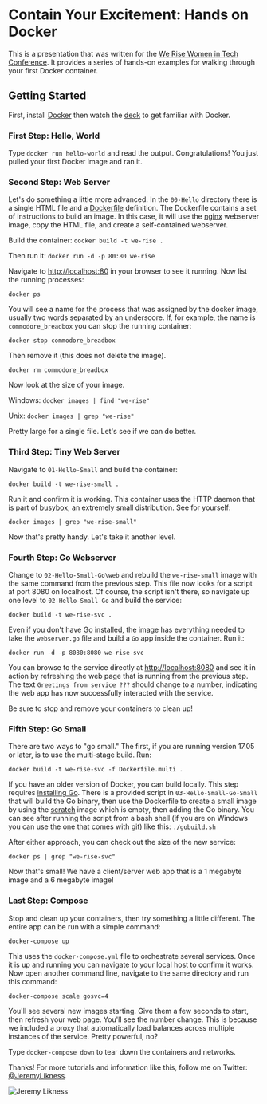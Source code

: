 # Contain Your Excitement: Hands on Docker 

This is a presentation that was written for the [We Rise Women in Tech Conference](https://werise.tech/). It provides a series of hands-on examples for walking through your first Docker container. 

## Getting Started 

First, install [Docker](https://docker.com) then watch the [deck](./ContainYourExcitement.pptx) to get familiar with Docker. 

### First Step: Hello, World 

Type `docker run hello-world` and read the output. Congratulations! You just pulled your first Docker image and ran it.

### Second Step: Web Server 

Let's do something a little more advanced. In the `00-Hello` directory there is a single HTML file and a [Dockerfile](https://docs.docker.com/engine/reference/builder/) definition. The Dockerfile contains a set of instructions to build an image. In this case, it will use the [nginx](https://hub.docker.com/_/nginx/) webserver image, copy the HTML file, and create a self-contained webserver. 

Build the container: `docker build -t we-rise .` 

Then run it: `docker run -d -p 80:80 we-rise` 

Navigate to [http://localhost:80](http://localhost:80) in your browser to see it running. Now list the running processes:

`docker ps` 

You will see a name for the process that was assigned by the docker image, usually two words separated by an underscore. If, for example, the name is `commodore_breadbox` you can stop the running container:

`docker stop commodore_breadbox` 

Then remove it (this does not delete the image). 

`docker rm commodore_breadbox` 

Now look at the size of your image. 

Windows: `docker images | find "we-rise"`

Unix: `docker images | grep "we-rise"` 

Pretty large for a single file. Let's see if we can do better.

### Third Step: Tiny Web Server 

Navigate to `01-Hello-Small` and build the container: 

`docker build -t we-rise-small .` 

Run it and confirm it is working. This container uses the HTTP daemon that is part of [busybox](https://hub.docker.com/_/busybox/), an extremely small distribution. See for yourself: 

`docker images | grep "we-rise-small"` 

Now that's pretty handy. Let's take it another level. 

### Fourth Step: Go Webserver 

Change to `02-Hello-Small-Go\web` and rebuild the `we-rise-small` image with the same command from the previous step. This file now looks for a script at port 8080 on localhost. Of course, the script isn't there, so navigate up one level to `02-Hello-Small-Go` and build the service: 

`docker build -t we-rise-svc .` 

Even if you don't have [Go](https://golang.org/) installed, the image has everything needed to take the `webserver.go` file and build a `Go` app inside the container. Run it: 

`docker run -d -p 8080:8080 we-rise-svc` 

You can browse to the service directly at [http://localhost:8080](http://localhost:8080) and see it in action by refreshing the web page that is running from the previous step. The text `Greetings from service ???` should change to a number, indicating the web app has now successfully interacted with the service.

Be sure to stop and remove your containers to clean up! 

### Fifth Step: Go Small 

There are two ways to "go small." The first, if you are running version 17.05 or later, is to use the multi-stage build. Run:

`docker build -t we-rise-svc -f Dockerfile.multi .` 

If you have an older version of Docker, you can build locally. This step requires [installing Go](https://golang.org/dl/). There is a provided script in `03-Hello-Small-Go-Small` that will build the Go binary, then use the Dockerfile to create a small image by using the [scratch](https://hub.docker.com/_/scratch/) image which is empty, then adding the Go binary. You can see after running the script from a bash shell (if you are on Windows you can use the one that comes with [git](https://git-scm.com/downloads)) like this: `./gobuild.sh`

After either approach, you can check out the size of the new service:

`docker ps | grep "we-rise-svc"` 

Now that's small! We have a client/server web app that is a 1 megabyte image and a 6 megabyte image! 

### Last Step: Compose 

Stop and clean up your containers, then try something a little different. The entire app can be run with a simple command:

`docker-compose up` 

This uses the `docker-compose.yml` file to orchestrate several services. Once it is up and running you can navigate to your local host to confirm it works. Now open another command line, navigate to the same directory and run this command: 

`docker-compose scale gosvc=4` 

You'll see several new images starting. Give them a few seconds to start, then refresh your web page. You'll see the number change. This is because we included a proxy that automatically load balances across multiple instances of the service. Pretty powerful, no?

Type `docker-compose down` to tear down the containers and networks. 

Thanks! For more tutorials and information like this, follow me on Twitter: [@JeremyLikness](https://twitter.com/JeremyLikness). 

![Jeremy Likness](http://jeremylikness.com/signature.gif)